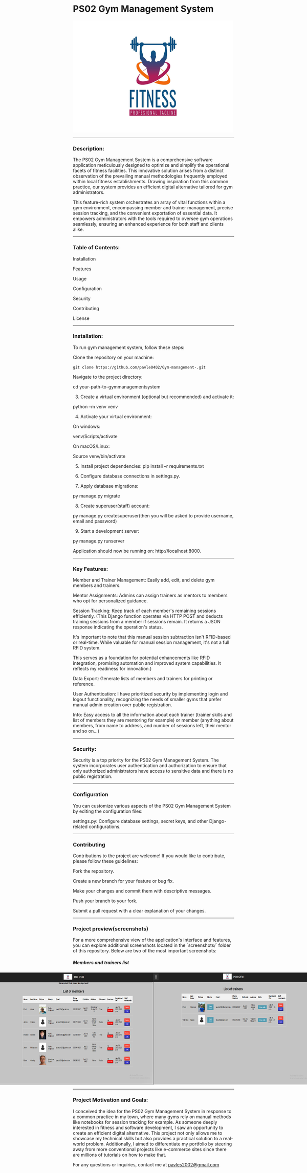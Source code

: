 <h1>PS02 Gym Management System</h1>

<img src="static/gym/img/logo.jpg" width=500 height=350>
 
 ---

<h3>Description:</h3> 

 

The PS02 Gym Management System is a comprehensive software application meticulously designed to optimize and simplify the operational facets of fitness facilities. This innovative solution arises from a distinct observation of the prevailing manual methodologies frequently employed within local fitness establishments. Drawing inspiration from this common practice, our system provides an efficient digital alternative tailored for gym administrators. 

This feature-rich system orchestrates an array of vital functions within a gym environment, encompassing member and trainer management, precise session tracking, and the convenient exportation of essential data. It empowers administrators with the tools required to oversee gym operations seamlessly, ensuring an enhanced experience for both staff and clients alike. 

 

 ---

<h3>Table of Contents:</h3> 

 

Installation 

Features 

Usage 

Configuration 

Security 

Contributing 

License 


 

 

 ---

<h3>Installation:</h3> 

 

To run gym management system, follow these steps: 

 

Clone the repository on your machine: 

 
	git clone https://github.com/pavle0402/Gym-management-.git

 

Navigate to the project directory: 

cd your-path-to-gymmanagementsystem 

 

3. Create a virtual environment (optional but recommended) and activate it: 

python –m venv venv 

 

 

4. Activate your virtual environment: 

On windows: 

venv/Scripts/activate 

 

On macOS/Linux: 

Source venv/bin/activate 

 

5. Install project dependencies: 
	pip install –r requirements.txt 

 

6. Configure database connections in settings.py. 

 

7. Apply database migrations: 

py manage.py migrate 

 

8. Create superuser(staff) account: 

py manage.py createsuperuser(then you will be asked to provide 	username, email and password)  

9. Start a development server: 

py manage.py runserver 

 

Application should now be running on: http://localhost:8000. 

 

 
---
<h3>Key Features:</h3> 

Member and Trainer Management: Easily add, edit, and delete gym members and trainers. 

Mentor Assignments: Admins can assign trainers as mentors to members who opt for personalized guidance. 

Session Tracking: Keep track of each member's remaining sessions efficiently. (This Django function operates via HTTP POST and deducts training sessions from a member if sessions remain. It returns a JSON response indicating the operation's status. 

It's important to note that this manual session subtraction isn't RFID-based or real-time. While valuable for manual session management, it's not a full RFID system. 

This serves as a foundation for potential enhancements like RFID integration, promising automation and improved system capabilities. It reflects my readiness for innovation.) 

Data Export: Generate lists of members and trainers for printing or reference. 

User Authentication: I have prioritized security by implementing login and logout functionality, recognizing the needs of smaller gyms that prefer manual admin creation over public registration. 

Info: Easy access to all the information about each trainer (trainer skills and list of members they are mentoring for example) or member (anything about members, from name to address, and number of sessions left, their mentor and so on...) 

 
 
 
 

 
 ---

<h3>Security:</h3> 

 

Security is a top priority for the PS02 Gym Management System. The system incorporates user authentication and authorization to ensure that only authorized administrators have access to sensitive data and there is no public registration. 

 

 
 ---

<h3>Configuration</h3> 

You can customize various aspects of the PS02 Gym Management System by editing the configuration files: 

settings.py: Configure database settings, secret keys, and other Django-related configurations. 

 

  ---


<h3>Contributing</h3> 

Contributions to the project are welcome! If you would like to contribute, please follow these guidelines: 

Fork the repository. 

Create a new branch for your feature or bug fix. 

Make your changes and commit them with descriptive messages. 

Push your branch to your fork. 

Submit a pull request with a clear explanation of your changes. 

 
 ---
<h3>Project preview(screenshots)</h3>
For a more comprehensive view of the application's interface and features, you can explore additional screenshots located in the `screenshots/` folder of this repository.
Below are two of the most important screenshots:
<h5>Members and trainers list</h5>
<div style="display: flex; justify-content: center; align-items: center;">
  <img src="psgym screenshots/memberslist.png" width="500" height="350" />
  <img src="psgym screenshots/trainerslist.png" width="500" height="350" />
</div>



 
 ---

<h3>Project Motivation and Goals:</h3> 

I conceived the idea for the PS02 Gym Management System in response to a common practice in my town, where many gyms rely on manual methods like notebooks for session tracking for example. As someone deeply interested in fitness and software development, I saw an opportunity to create an efficient digital alternative. This project not only allows me to showcase my technical skills but also provides a practical solution to a real-world problem. Additionally, I aimed to differentiate my portfolio by steering away from more conventional projects like e-commerce sites since there are millions of tutorials on how to make that. 

 

 

For any questions or inquiries, contact me at pavles2002@gmail.com 

 

 

